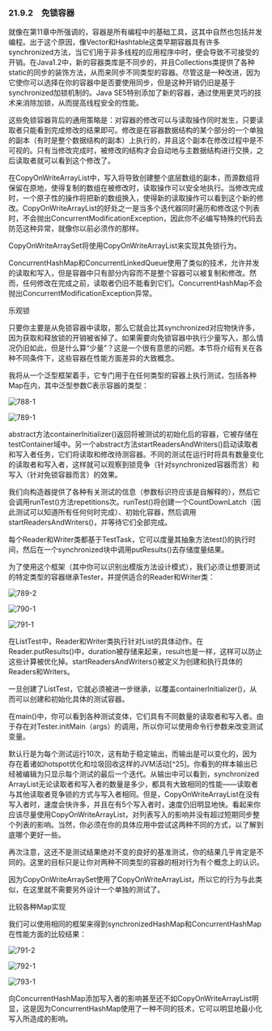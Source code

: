 ### 21.9.2　免锁容器

就像在第11章中所强调的，容器是所有编程中的基础工具，这其中自然也包括并发编程。出于这个原因，像Vector和Hashtable这类早期容器具有许多synchronized方法，当它们用于非多线程的应用程序中时，便会导致不可接受的开销。在Java1.2中，新的容器类库是不同步的，并且Collections类提供了各种static的同步的装饰方法，从而来同步不同类型的容器。尽管这是一种改进，因为它使你可以选择在你的容器中是否要使用同步，但是这种开销仍旧是基于synchronized加锁机制的。Java SE5特别添加了新的容器，通过使用更灵巧的技术来消除加锁，从而提高线程安全的性能。

这些免锁容器背后的通用策略是：对容器的修改可以与读取操作同时发生，只要读取者只能看到完成修改的结果即可。修改是在容器数据结构的某个部分的一个单独的副本（有时是整个数据结构的副本）上执行的，并且这个副本在修改过程中是不可视的。只有当修改完成时，被修改的结构才会自动地与主数据结构进行交换，之后读取者就可以看到这个修改了。

在CopyOnWriteArrayList中，写入将导致创建整个底层数组的副本，而源数组将保留在原地，使得复制的数组在被修改时，读取操作可以安全地执行。当修改完成时，一个原子性的操作将把新的数组换入，使得新的读取操作可以看到这个新的修改。CopyOnWriteArrayList的好处之一是当多个迭代器同时遍历和修改这个列表时，不会抛出ConcurrentModificationException，因此你不必编写特殊的代码去防范这种异常，就像你以前必须作的那样。

CopyOnWriteArraySet将使用CopyOnWriteArrayList来实现其免锁行为。

ConcurrentHashMap和ConcurrentLinkedQueue使用了类似的技术，允许并发的读取和写入，但是容器中只有部分内容而不是整个容器可以被复制和修改。然而，任何修改在完成之前，读取者仍旧不能看到它们。ConcurrentHashMap不会抛出ConcurrentModificationException异常。

乐观锁

只要你主要是从免锁容器中读取，那么它就会比其synchronized对应物快许多，因为获取和释放锁的开销被省掉了。如果需要向免锁容器中执行少量写入，那么情况仍旧如此，但是什么算“少量”？这是一个很有意思的问题。本节将介绍有关在各种不同条件下，这些容器在性能方面差异的大致概念。

我将从一个泛型框架着手，它专门用于在任何类型的容器上执行测试，包括各种Map在内，其中泛型参数C表示容器的类型：

![788-1](../Images/image03787.jpeg)

![789-1](../Images/image03788.jpeg)

abstract方法containerInitializer()返回将被测试的初始化后的容器，它被存储在testContainer域中。另一个abstract方法startReadersAndWriters()启动读取者和写入者任务，它们将读取和修改待测容器。不同的测试在运行时将具有数量变化的读取者和写入者，这样就可以观察到锁竞争（针对synchronized容器而言）和写入（针对免锁容器而言）的效果。

我们向构造器提供了各种有关测试的信息（参数标识符应该是自解释的），然后它会调用runTest()方法repetitions次。runTest()将创建一个CountDownLatch（因此测试可以知道所有任何何时完成）、初始化容器，然后调用startReadersAndWriters()，并等待它们全部完成。

每个Reader和Writer类都基于TestTask，它可以度量其抽象方法test()的执行时间，然后在一个synchronized块中调用putResults()去存储度量结果。

为了使用这个框架（其中你可以识别出模版方法设计模式），我们必须让想要测试的特定类型的容器继承Tester，并提供适合的Reader和Writer类：

![789-2](../Images/image03789.jpeg)

![790-1](../Images/image03790.jpeg)

![791-1](../Images/image03791.jpeg)

在ListTest中，Reader和Writer类执行针对List<Integer>的具体动作。在Reader.putResults()中，duration被存储来起来，result也是一样，这样可以防止这些计算被优化掉。startReadersAndWriters()被定义为创建和执行具体的Readers和Writers。

一旦创建了ListTest，它就必须被进一步继承，以覆盖containerInitializer()，从而可以创建和初始化具体的测试容器。

在main()中，你可以看到各种测试变体，它们具有不同数量的读取者和写入者。由于存在对Tester.initMain（args）的调用，所以你可以使用命令行参数来改变测试变量。

默认行是为每个测试运行10次，这有助于稳定输出，而输出是可以变化的，因为存在着诸如hotspot优化和垃圾回收这样的JVM活动[^25]。你看到的样本输出已经被编辑为只显示每个测试的最后一个迭代。从输出中可以看到，synchronized ArrayList无论读取者和写入者的数量是多少，都具有大致相同的性能——读取者与其他读取者竞争锁的方式与写入者相同。但是，CopyOnWriteArrayList在没有写入者时，速度会快许多，并且在有5个写入者时，速度仍旧明显地快。看起来你应该尽量使用CopyOnWriteArrayList，对列表写入的影响并没有超过短期同步整个列表的影响。当然，你必须在你的具体应用中尝试这两种不同的方式，以了解到底哪个更好一些。

再次注意，这还不是测试结果绝对不变的良好的基准测试，你的结果几乎肯定是不同的。这里的目标只是让你对两种不同类型的容器的相对行为有个概念上的认识。

因为CopyOnWriteArraySet使用了CopyOnWriteArrayList，所以它的行为与此类似，在这里就不需要另外设计一个单独的测试了。

比较各种Map实现

我们可以使用相同的框架来得到synchronizedHashMap和ConcurrentHashMap在性能方面的比较结果：

![791-2](../Images/image03792.jpeg)

![792-1](../Images/image03793.jpeg)

![793-1](../Images/image03794.jpeg)

向ConcurrentHashMap添加写入者的影响甚至还不如CopyOnWriteArrayList明显，这是因为ConcurrentHashMap使用了一种不同的技术，它可以明显地最小化写入所造成的影响。